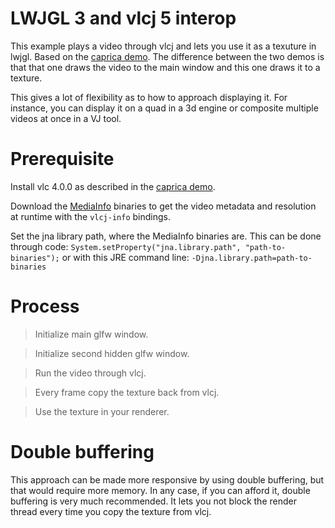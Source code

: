 # LWJGL 3 and vlcj 5 interop

This example plays a video through vlcj and lets you use it as a texuture in lwjgl.
Based on the [caprica demo](https://github.com/caprica/vlcj-lwjgl-demo). The difference between the two demos is that that one draws the video to the main window and this one draws it to a texture. 

This gives a lot of flexibility as to how to approach displaying it.
For instance, you can display it on a quad in a 3d engine or composite multiple videos at once in a VJ tool.
# Prerequisite 
Install vlc 4.0.0 as described in the [caprica demo](https://github.com/caprica/vlcj-lwjgl-demo).

Download the [MediaInfo](https://mediaarea.net/en/MediaInfo/Download/Windows) binaries to get the video metadata and resolution at runtime with the `vlcj-info` bindings.

Set the jna library path, where the MediaInfo binaries are. This can be done through code: 
`System.setProperty("jna.library.path", "path-to-binaries");` or with this JRE command line: `-Djna.library.path=path-to-binaries`

# Process
> Initialize main glfw window.

> Initialize second hidden glfw window.

> Run the video through vlcj.

> Every frame copy the texture back from vlcj.

> Use the texture in your renderer.

# Double buffering

This approach can be made more responsive by using double buffering, but that would require more memory.
In any case, if you can afford it, double buffering is very much recommended. It lets you not block the render thread every time you copy the texture from vlcj.

